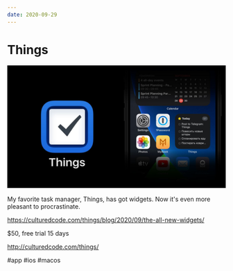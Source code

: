 ```yaml
---
date: 2020-09-29
---
```


# Things

![Things](things.jpeg "Things")

My favorite task manager, Things, has got widgets.
Now it's even more pleasant to procrastinate.

https://culturedcode.com/things/blog/2020/09/the-all-new-widgets/

$50, free trial 15 days

http://culturedcode.com/things/

#app #ios #macos
